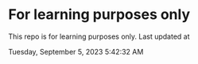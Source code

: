 # For learning purposes only
This repo is for learning purposes only.
Last updated at

Tuesday, September 5, 2023 5:42:32 AM

